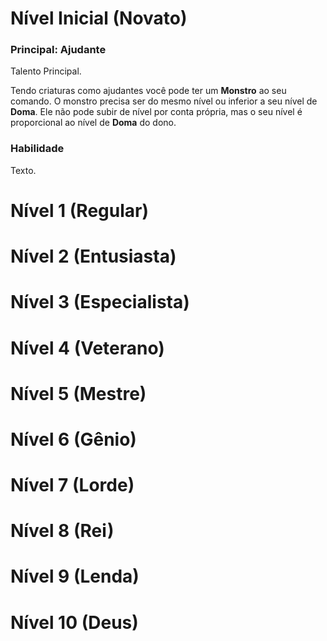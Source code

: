 # Nível Inicial (Novato)

### Principal: Ajudante

Talento Principal.

Tendo criaturas como ajudantes você pode ter um **Monstro** ao seu comando. O monstro precisa ser do mesmo nível ou inferior a seu nível de **Doma**. Ele não pode subir de nível por conta própria, mas o seu nível é proporcional ao nível de **Doma** do dono.

### Habilidade

Texto.

# Nível 1 (Regular)

# Nível 2 (Entusiasta)

# Nível 3 (Especialista)

# Nível 4 (Veterano)

# Nível 5 (Mestre)

# Nível 6 (Gênio)

# Nível 7 (Lorde)

# Nível 8 (Rei)

# Nível 9 (Lenda)

# Nível 10 (Deus)
